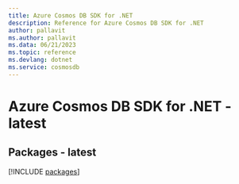 ```yaml
---
title: Azure Cosmos DB SDK for .NET
description: Reference for Azure Cosmos DB SDK for .NET
author: pallavit
ms.author: pallavit
ms.data: 06/21/2023
ms.topic: reference
ms.devlang: dotnet
ms.service: cosmosdb
---
```

# Azure Cosmos DB SDK for .NET - latest
## Packages - latest
[!INCLUDE [packages](cosmos-db-index.md)]